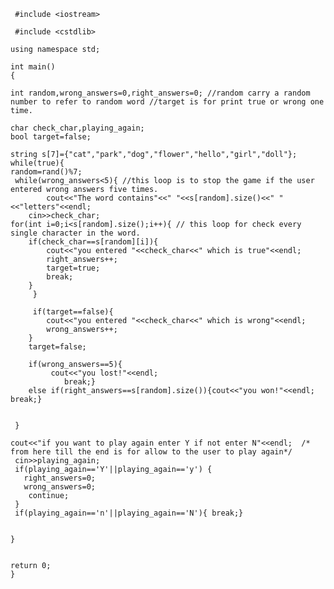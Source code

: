 
     #include <iostream>	
    
     #include <cstdlib>	
    
    using namespace std;	

    int main()	
    {	

    int random,wrong_answers=0,right_answers=0; //random carry a random number to refer to random word //target is for print true or wrong one time.
    
    char check_char,playing_again;	
    bool target=false;	
    
    string s[7]={"cat","park","dog","flower","hello","girl","doll"};	
    while(true){	
    random=rand()%7;	
     while(wrong_answers<5){ //this loop is to stop the game if the user entered wrong answers five times.	
            cout<<"The word contains"<<" "<<s[random].size()<<" "<<"letters"<<endl;	
        cin>>check_char;	
    for(int i=0;i<s[random].size();i++){ // this loop for check every single character in the word.	
        if(check_char==s[random][i]){	
            cout<<"you entered "<<check_char<<" which is true"<<endl;	
            right_answers++;	
            target=true;	
            break;	
        }	
         }	

         if(target==false){	
            cout<<"you entered "<<check_char<<" which is wrong"<<endl;	
            wrong_answers++;	
        }	
        target=false;	

        if(wrong_answers==5){	
             cout<<"you lost!"<<endl;	
                break;}	
        else if(right_answers==s[random].size()){cout<<"you won!"<<endl; break;}	


     }	

    cout<<"if you want to play again enter Y if not enter N"<<endl;  /* from here till the end is for allow to the user to play again*/	
     cin>>playing_again;	
     if(playing_again=='Y'||playing_again=='y') {	
       right_answers=0;	
       wrong_answers=0;	
        continue;	
     }	
     if(playing_again=='n'||playing_again=='N'){ break;}	


    }	


    return 0;	
    }
 
